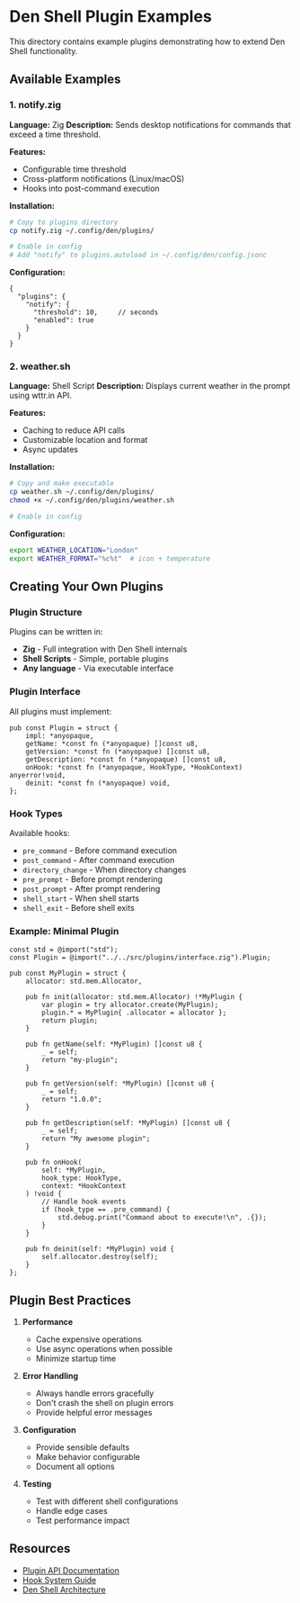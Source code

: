 # Den Shell Plugin Examples

This directory contains example plugins demonstrating how to extend Den Shell functionality.

## Available Examples

### 1. notify.zig
**Language:** Zig
**Description:** Sends desktop notifications for commands that exceed a time threshold.

**Features:**
- Configurable time threshold
- Cross-platform notifications (Linux/macOS)
- Hooks into post-command execution

**Installation:**
```bash
# Copy to plugins directory
cp notify.zig ~/.config/den/plugins/

# Enable in config
# Add "notify" to plugins.autoload in ~/.config/den/config.jsonc
```

**Configuration:**
```jsonc
{
  "plugins": {
    "notify": {
      "threshold": 10,     // seconds
      "enabled": true
    }
  }
}
```

### 2. weather.sh
**Language:** Shell Script
**Description:** Displays current weather in the prompt using wttr.in API.

**Features:**
- Caching to reduce API calls
- Customizable location and format
- Async updates

**Installation:**
```bash
# Copy and make executable
cp weather.sh ~/.config/den/plugins/
chmod +x ~/.config/den/plugins/weather.sh

# Enable in config
```

**Configuration:**
```bash
export WEATHER_LOCATION="London"
export WEATHER_FORMAT="%c%t"  # icon + temperature
```

## Creating Your Own Plugins

### Plugin Structure

Plugins can be written in:
- **Zig** - Full integration with Den Shell internals
- **Shell Scripts** - Simple, portable plugins
- **Any language** - Via executable interface

### Plugin Interface

All plugins must implement:

```zig
pub const Plugin = struct {
    impl: *anyopaque,
    getName: *const fn (*anyopaque) []const u8,
    getVersion: *const fn (*anyopaque) []const u8,
    getDescription: *const fn (*anyopaque) []const u8,
    onHook: *const fn (*anyopaque, HookType, *HookContext) anyerror!void,
    deinit: *const fn (*anyopaque) void,
};
```

### Hook Types

Available hooks:
- `pre_command` - Before command execution
- `post_command` - After command execution
- `directory_change` - When directory changes
- `pre_prompt` - Before prompt rendering
- `post_prompt` - After prompt rendering
- `shell_start` - When shell starts
- `shell_exit` - Before shell exits

### Example: Minimal Plugin

```zig
const std = @import("std");
const Plugin = @import("../../src/plugins/interface.zig").Plugin;

pub const MyPlugin = struct {
    allocator: std.mem.Allocator,

    pub fn init(allocator: std.mem.Allocator) !*MyPlugin {
        var plugin = try allocator.create(MyPlugin);
        plugin.* = MyPlugin{ .allocator = allocator };
        return plugin;
    }

    pub fn getName(self: *MyPlugin) []const u8 {
        _ = self;
        return "my-plugin";
    }

    pub fn getVersion(self: *MyPlugin) []const u8 {
        _ = self;
        return "1.0.0";
    }

    pub fn getDescription(self: *MyPlugin) []const u8 {
        _ = self;
        return "My awesome plugin";
    }

    pub fn onHook(
        self: *MyPlugin,
        hook_type: HookType,
        context: *HookContext
    ) !void {
        // Handle hook events
        if (hook_type == .pre_command) {
            std.debug.print("Command about to execute!\n", .{});
        }
    }

    pub fn deinit(self: *MyPlugin) void {
        self.allocator.destroy(self);
    }
};
```

## Plugin Best Practices

1. **Performance**
   - Cache expensive operations
   - Use async operations when possible
   - Minimize startup time

2. **Error Handling**
   - Always handle errors gracefully
   - Don't crash the shell on plugin errors
   - Provide helpful error messages

3. **Configuration**
   - Provide sensible defaults
   - Make behavior configurable
   - Document all options

4. **Testing**
   - Test with different shell configurations
   - Handle edge cases
   - Test performance impact

## Resources

- [Plugin API Documentation](../../docs/plugins.md)
- [Hook System Guide](../../docs/hooks.md)
- [Den Shell Architecture](../../docs/architecture.md)
